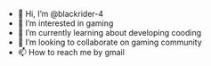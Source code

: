 - 👋 Hi, I’m @blackrider-4
- 👀 I’m interested in gaming
- 🌱 I’m currently learning about developing cooding
- 💞️ I’m looking to collaborate on gaming community
- 📫 How to reach me by gmail

<!---
blackrider-4/blackrider-4 is a ✨ special ✨ repository because its `README.md` (this file) appears on your GitHub profile.
You can click the Preview link to take a look at your changes.
--->
